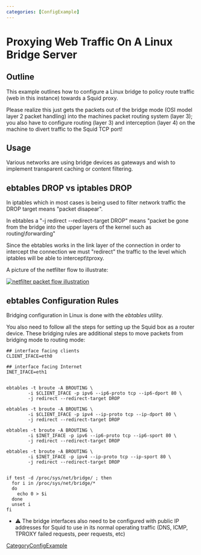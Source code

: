 ```yaml
---
categories: [ConfigExample]
---
```

# Proxying Web Traffic On A Linux Bridge Server

## Outline

This example outlines how to configure a Linux bridge to policy route
traffic (web in this instance) towards a Squid proxy.

Please realize this just gets the packets out of the bridge mode (OSI
model layer 2 packet handling) into the machines packet routing system
(layer 3); you also have to configure routing (layer 3) and interception
(layer 4) on the machine to divert traffic to the Squid TCP port\!

## Usage

Various networks are using bridge devices as gateways and wish to
implement transparent caching or content filtering.

## ebtables DROP vs iptables DROP

In iptables which in most cases is being used to filter network traffic
the DROP target means "packet disapear".

In ebtables a "-j redirect --redirect-target DROP" means "packet be gone
from the bridge into the upper layers of the kernel such as
routing\\forwarding"

Since the ebtables works in the link layer of the connection in order to
intercept the connection we must "redirect" the traffic to the level
which iptables will be able to intercept\\tproxy.

A picture of the netfilter flow to illustrate:

[![netfilter packet flow illustration](http://upload.wikimedia.org/wikipedia/commons/3/37/Netfilter-packet-flow.svg)](http://commons.wikimedia.org/wiki/File:Netfilter-packet-flow.svg)

## ebtables Configuration Rules

Bridging configuration in Linux is done with the *ebtables* utility.

You also need to follow all the steps for setting up the Squid box as a
router device. These bridging rules are additional steps to move packets
from bridging mode to routing mode:

    ## interface facing clients
    CLIENT_IFACE=eth0
    
    ## interface facing Internet
    INET_IFACE=eth1
    
    
    ebtables -t broute -A BROUTING \
            -i $CLIENT_IFACE -p ipv6 --ip6-proto tcp --ip6-dport 80 \
            -j redirect --redirect-target DROP
    
    ebtables -t broute -A BROUTING \
            -i $CLIENT_IFACE -p ipv4 --ip-proto tcp --ip-dport 80 \
            -j redirect --redirect-target DROP
    
    ebtables -t broute -A BROUTING \
            -i $INET_IFACE -p ipv6 --ip6-proto tcp --ip6-sport 80 \
            -j redirect --redirect-target DROP
    
    ebtables -t broute -A BROUTING \
            -i $INET_IFACE -p ipv4 --ip-proto tcp --ip-sport 80 \
            -j redirect --redirect-target DROP
    
    
    if test -d /proc/sys/net/bridge/ ; then
      for i in /proc/sys/net/bridge/*
      do
        echo 0 > $i
      done
      unset i
    fi

  - :warning:
    The bridge interfaces also need to be configured with public IP
    addresses for Squid to use in its normal operating traffic (DNS,
    ICMP, TPROXY failed requests, peer requests, etc)

[CategoryConfigExample](/CategoryConfigExample)
